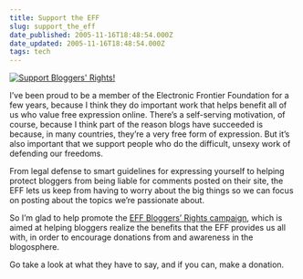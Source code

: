 ```yaml
---
title: Support the EFF
slug: support_the_eff
date_published: 2005-11-16T18:48:54.000Z
date_updated: 2005-11-16T18:48:54.000Z
tags: tech
---
```


[
![Support Bloggers' Rights!](http://www.eff.org/bloggers/badges/blog_150x60.gif)](http://www.eff.org/bloggers/join/)

I’ve been proud to be a member of the Electronic Frontier Foundation for a few years, because I think they do important work that helps benefit all of us who value free expression online. There’s a self-serving motivation, of course, because I think part of the reason blogs have succeeded is because, in many countries, they’re a very free form of expression. But it’s also important that we support people who do the difficult, unsexy work of defending our freedoms.

From legal defense to smart guidelines for expressing yourself to helping protect bloggers from being liable for comments posted on their site, the EFF lets us keep from having to worry about the big things so we can focus on posting about the topics we’re passionate about.

So I’m glad to help promote the [EFF Bloggers’ Rights campaign](http://www.eff.org/bloggers/join/), which is aimed at helping bloggers realize the benefits that the EFF provides us all with, in order to encourage donations from and awareness in the blogosphere.

Go take a look at what they have to say, and if you can, make a donation.
